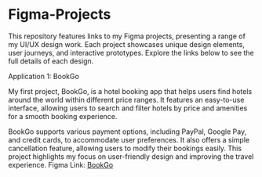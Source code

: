 # Figma-Projects
This repository features links to my Figma projects, presenting a range of my UI/UX design work. Each project showcases unique design elements, user journeys, and interactive prototypes. Explore the links below to see the full details of each design.

Application 1: BookGo

My first project, BookGo, is a hotel booking app that helps users find hotels around the world within different price ranges. It features an easy-to-use interface, allowing users to search and filter hotels by price and amenities for a smooth booking experience.

BookGo supports various payment options, including PayPal, Google Pay, and credit cards, to accommodate user preferences. It also offers a simple cancellation feature, allowing users to modify their bookings easily. This project highlights my focus on user-friendly design and improving the travel experience. 
Figma Link: [BookGo](https://www.figma.com/design/4D9dVTa5LvtglMGShhjZDl/BookGo?node-id=0-1&t=ZLYjRHXLpNn5Nrgx-1&hide-ui=1)
